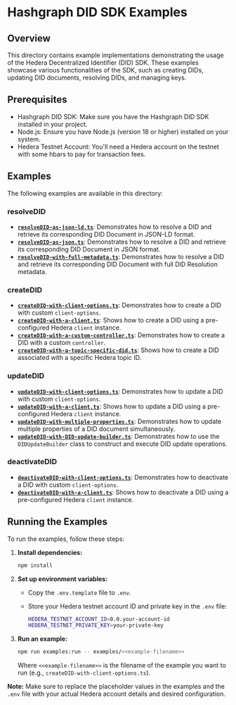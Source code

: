 # Hashgraph DID SDK Examples

## Overview

This directory contains example implementations demonstrating the usage of the Hedera Decentralized Identifier (DID) SDK. These examples showcase various functionalities of the SDK, such as creating DIDs, updating DID documents, resolving DIDs, and managing keys.

## Prerequisites

- Hashgraph DID SDK: Make sure you have the Hashgraph DID SDK installed in your project.
- Node.js: Ensure you have Node.js (version 18 or higher) installed on your system.
- Hedera Testnet Account: You'll need a Hedera account on the testnet with some hbars to pay for transaction fees.

## Examples

The following examples are available in this directory:

### resolveDID

*   **[`resolveDID-as-json-ld.ts`](./resolveDID-as-json-ld.ts)**: Demonstrates how to resolve a DID and retrieve its corresponding DID Document in JSON-LD format.
*   **[`resolveDID-as-json.ts`](./resolveDID-as-json.ts)**: Demonstrates how to resolve a DID and retrieve its corresponding DID Document in JSON format.
*   **[`resolveDID-with-full-metadata.ts`](./resolveDID-with-full-metadata.ts)**: Demonstrates how to resolve a DID and retrieve its corresponding DID Document with full DID Resolution metadata.

### createDID

*   **[`createDID-with-client-options.ts`](./createDID-with-client-options.ts)**: Demonstrates how to create a DID with custom `client-options`.
*   **[`createDID-with-a-client.ts`](./createDID-with-a-client.ts)**:  Shows how to create a DID using a pre-configured Hedera `client` instance.
*   **[`createDID-with-a-custom-controller.ts`](./createDID-with-a-custom-controller.ts)**:  Demonstrates how to create a DID with a custom `controller`.
*   **[`createDID-with-a-topic-specific-did.ts`](./createDID-with-a-topic-specific-did.ts)**:  Shows how to create a DID associated with a specific Hedera topic ID.

### updateDID

*   **[`updateDID-with-client-options.ts`](./updateDID-with-client-options.ts)**: Demonstrates how to update a DID with custom `client-options`.
*   **[`updateDID-with-a-client.ts`](./updateDID-with-a-client.ts)**: Shows how to update a DID using a pre-configured Hedera `client` instance.
*   **[`updateDID-with-multiple-properties.ts`](./updateDID-with-multiple-properties.ts)**: Demonstrates how to update multiple properties of a DID document simultaneously.
*   **[`updateDID-with-DID-update-builder.ts`](./updateDID-with-DID-update-builder.ts)**: Demonstrates how to use the `DIDUpdateBuilder` class to construct and execute DID update operations.

### deactivateDID

*   **[`deactivateDID-with-client-options.ts`](./deactivateDID-with-client-options.ts)**: Demonstrates how to deactivate a DID with custom `client-options`.
*   **[`deactivateDID-with-a-client.ts`](./deactivateDID-with-a-client.ts)**: Shows how to deactivate a DID using a pre-configured Hedera `client` instance.

## Running the Examples

To run the examples, follow these steps:

1.  **Install dependencies:**

    ```bash
    npm install
    ```

2.  **Set up environment variables:**

    *   Copy the `.env.template` file to `.env`.
    *   Store your Hedera testnet account ID and private key in the `.env` file:

        ```bash
        HEDERA_TESTNET_ACCOUNT_ID=0.0.your-account-id
        HEDERA_TESTNET_PRIVATE_KEY=your-private-key
        ```

3.  **Run an example:**

    ```bash
    npm run examples:run -- examples/<<example-filename>>
    ```

    Where `<<example-filename>>` is the filename of the example you want to run (e.g., `createDID-with-client-options.ts`).

**Note:** Make sure to replace the placeholder values in the examples and the `.env` file with your actual Hedera account details and desired configuration.